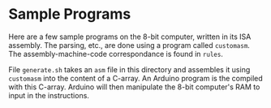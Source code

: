 # Sample Programs
Here are a few sample programs on the 8-bit computer, written in its ISA assembly. The parsing, etc., are done using a program called `customasm`. The assembly-machine-code correspondance is found in `rules`.

File `generate.sh` takes an `asm` file in this directory and assembles it using `customasm` into the content of a C-array. An Arduino program is the compiled with this C-array. Arduino will then manipulate the 8-bit computer's RAM to input in the instructions.